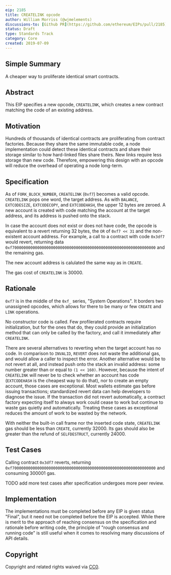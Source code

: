 ```yaml
---
eip: 2185
title: CREATELINK opcode
author: William Morriss (@wjmelements)
discussions-to: [Github PR](https://github.com/ethereum/EIPs/pull/2185)
status: Draft
type: Standards Track
category: Core
created: 2019-07-09
---
```


## Simple Summary
<!--"If you can't explain it simply, you don't understand it well enough." Provide a simplified and layman-accessible explanation of the EIP.-->
A cheaper way to proliferate identical smart contracts.

## Abstract
This EIP specifies a new opcode, `CREATELINK`, which creates a new contract matching the code of an existing address.

## Motivation
<!--The motivation is critical for EIPs that want to change the Ethereum protocol. It should clearly explain why the existing protocol specification is inadequate to address the problem that the EIP solves. EIP submissions without sufficient motivation may be rejected outright.-->
Hundreds of thousands of identical contracts are proliferating from contract factories.
Because they share the same immutable code, a node implementation could detect these identical contracts and share their storage similar to how hard-linked files share theirs.
New links require less storage than new code.
Therefore, empowering this design with an opcode will reduce the overhead of operating a node long-term.

## Specification
<!--The technical specification should describe the syntax and semantics of any new feature. The specification should be detailed enough to allow competing, interoperable implementations for any of the current Ethereum platforms (go-ethereum, parity, cpp-ethereum, ethereumj, ethereumjs, and [others](https://github.com/ethereum/wiki/wiki/Clients)).-->
As of `FORK_BLOCK_NUMBER`, `CREATELINK` (`0xf7`) becomes a valid opcode.
`CREATELINK` pops one word, the target address.
As with `BALANCE`, `EXTCODESIZE`, `EXTCODECOPY`, and `EXTCODEHASH`, the upper 12 bytes are zeroed.
A new account is created with code matching the account at the target address, and its address is pushed onto the stack.

In case the account does not exist or does not have code, the opcode is equivalent to a revert returning 32 bytes, the `OR` of `0xf7 << 31` and the non-existent account address.
For example, a call to a contract with code `0x3df7` would revert, returning data `0xf700000000000000000000000000000000000000000000000000000000000000` and the remaining gas.

The new account address is calulated the same way as in `CREATE`.

The gas cost of `CREATELINK` is 30000.

## Rationale
`0xf7` is in the middle of the `0xf_` series, "System Operations".
It borders two unassigned opcodes, which allows for there to be many or few `CREATE` and `LINK` operations.

No constructor code is called.
Few profilerated contracts require initialization, but for the ones that do, they could provide an initialization method that can only be called by the factory, and call it immediately after `CREATELINK`.

There are several alternatives to reverting when the target account has no code.
In comparison to `INVALID`, `REVERT` does not waste the additional gas, and would allow a caller to inspect the error.
Another alternative would be to not revert at all, and instead push onto the stack an invalid address: some number greater than or equal to `(1 << 160)`.
However, because the intent of `CREATELINK` will never be to check whether an account has code (`EXTCODEHASH` is the cheapest way to do that), nor to create an empty account, those cases are exceptional.
Most wallets estimate gas before issuing transactions; standardized revert data can help developers to diagnose the issue.
If the transaction did not revert automatically, a contract factory expecting itself to always work could cease to work but continue to waste gas quietly and automatically.
Treating these cases as exceptional reduces the amount of work to be wasted by the network.

With neither the built-in call frame nor the inserted code state, `CREATELINK` gas should be less than `CREATE`, currently 32000.
Its gas should also be greater than the refund of `SELFDESTRUCT`, currently 24000.
<!--The rationale fleshes out the specification by describing what motivated the design and why particular design decisions were made. It should describe alternate designs that were considered and related work, e.g. how the feature is supported in other languages. The rationale may also provide evidence of consensus within the community, and should discuss important objections or concerns raised during discussion.-->

## Test Cases
<!--Test cases for an implementation are mandatory for EIPs that are affecting consensus changes. Other EIPs can choose to include links to test cases if applicable.-->
Calling contract `0x3df7` reverts, returning `0xf700000000000000000000000000000000000000000000000000000000000000` and consuming 300001 gas.

TODO add more test cases after specification undergoes more peer review.

## Implementation
The implementations must be completed before any EIP is given status "Final", but it need not be completed before the EIP is accepted. While there is merit to the approach of reaching consensus on the specification and rationale before writing code, the principle of "rough consensus and running code" is still useful when it comes to resolving many discussions of API details.

## Copyright
Copyright and related rights waived via [CC0](https://creativecommons.org/publicdomain/zero/1.0/).
